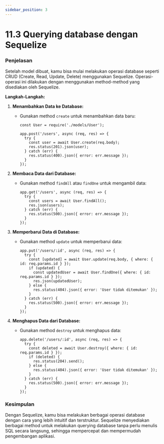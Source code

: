 ```yaml
---
sidebar_position: 3
---
```


# 11.3 Querying database dengan Sequelize

### Penjelasan
Setelah model dibuat, kamu bisa mulai melakukan operasi database seperti CRUD (Create, Read, Update, Delete) menggunakan Sequelize. Operasi-operasi ini dilakukan dengan menggunakan method-method yang disediakan oleh Sequelize.

**Langkah-Langkah:**

1.  **Menambahkan Data ke Database:**
    
    -   Gunakan method `create` untuk menambahkan data baru:
        
        ```
        const User = require('./models/User');
        
        app.post('/users', async (req, res) => {
          try {
            const user = await User.create(req.body);
            res.status(201).json(user);
          } catch (err) {
            res.status(400).json({ error: err.message });
          }
        });
        ``` 
        
2.  **Membaca Data dari Database:**
    
    -   Gunakan method `findAll` atau `findOne` untuk mengambil data:
        
        ```
        app.get('/users', async (req, res) => {
          try {
            const users = await User.findAll();
            res.json(users);
          } catch (err) {
            res.status(500).json({ error: err.message });
          }
        });
        ```
        
3.  **Memperbarui Data di Database:**
    
    -   Gunakan method `update` untuk memperbarui data:
        
        ```
        app.put('/users/:id', async (req, res) => {
          try {
            const [updated] = await User.update(req.body, { where: { id: req.params.id } });
            if (updated) {
              const updatedUser = await User.findOne({ where: { id: req.params.id } });
              res.json(updatedUser);
            } else {
              res.status(404).json({ error: 'User tidak ditemukan' });
            }
          } catch (err) {
            res.status(500).json({ error: err.message });
          }
        });
        ```
        
4.  **Menghapus Data dari Database:**
    
    -   Gunakan method `destroy` untuk menghapus data:
        
        ```
        app.delete('/users/:id', async (req, res) => {
          try {
            const deleted = await User.destroy({ where: { id: req.params.id } });
            if (deleted) {
              res.status(204).send();
            } else {
              res.status(404).json({ error: 'User tidak ditemukan' });
            }
          } catch (err) {
            res.status(500).json({ error: err.message });
          }
        });
        ```
        

### Kesimpulan
 Dengan Sequelize, kamu bisa melakukan berbagai operasi database dengan cara yang lebih intuitif dan terstruktur. Sequelize menyediakan berbagai method untuk melakukan querying database tanpa perlu menulis SQL secara langsung, sehingga mempercepat dan mempermudah pengembangan aplikasi.
